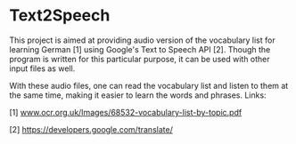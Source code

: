 # Text2Speech
This project is aimed at providing audio version of the vocabulary list for learning German [1] using Google's Text to Speech API [2]. Though the program is written for this particular purpose, it can be used with other input files as well.

With these audio files, one can read the vocabulary list and listen to them at the same time, making it easier to learn the words and phrases.
Links:

[1] www.ocr.org.uk/Images/68532-vocabulary-list-by-topic.pdf

[2] https://developers.google.com/translate/
